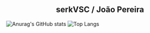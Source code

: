 <h2 align="center"> serkVSC / João Pereira<br/> </h2> 

![Anurag's GitHub stats](https://github-readme-stats.vercel.app/api?username=serkVSC&theme=github_dark&show_icons=true&hide_border=true)
![Top Langs](https://github-readme-stats.vercel.app/api/top-langs/?username=serkVSC&layout=compact&theme=github_dark&show_icons=true&hide_border=true)
<!--
**serkVSC/serkVSC** is a ✨ _special_ ✨ repository because its `README.md` (this file) appears on your GitHub profile.

Here are some ideas to get you started:

- 🔭 I’m currently working on ...
- 🌱 I’m currently learning ...
- 👯 I’m looking to collaborate on ...
- 🤔 I’m looking for help with ...
- 💬 Ask me about ...
- 📫 How to reach me: ...
- 😄 Pronouns: ...
- ⚡ Fun fact: ...
-->

